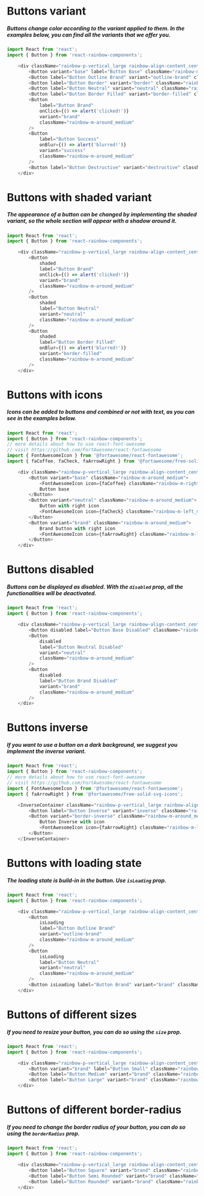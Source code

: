 # Buttons variant
##### Buttons change color according to the variant applied to them. In the examples below, you can find all the variants that we offer you.

```js
import React from 'react';
import { Button } from 'react-rainbow-components';

    <div className="rainbow-p-vertical_large rainbow-align-content_center rainbow-flex_wrap">
        <Button variant="base" label="Button Base" className="rainbow-m-around_medium" />
        <Button label="Button Outline Brand" variant="outline-brand" className="rainbow-m-around_medium" />
        <Button label="Button Border" variant="border" className="rainbow-m-around_medium" />
        <Button label="Button Neutral" variant="neutral" className="rainbow-m-around_medium" />
        <Button label="Button Border Filled" variant="border-filled" className="rainbow-m-around_medium" />
        <Button
            label="Button Brand"
            onClick={() => alert('clicked!')}
            variant="brand"
            className="rainbow-m-around_medium"
        />
        <Button
            label="Button Success"
            onBlur={() => alert('blurred!')}
            variant="success"
            className="rainbow-m-around_medium"
        />
        <Button label="Button Destructive" variant="destructive" className="rainbow-m-around_medium" />
    </div>
```

# Buttons with shaded variant
##### The appearance of a button can be changed by implementing the shaded variant, so the whole section will appear with a shadow around it.

```js
import React from 'react';
import { Button } from 'react-rainbow-components';

    <div className="rainbow-p-vertical_large rainbow-align-content_center rainbow-flex_wrap">
        <Button
            shaded
            label="Button Brand"
            onClick={() => alert('clicked!')}
            variant="brand"
            className="rainbow-m-around_medium"
        />
        <Button
            shaded
            label="Button Neutral"
            variant="neutral"
            className="rainbow-m-around_medium"
        />
        <Button
            shaded
            label="Button Border Filled"
            onBlur={() => alert('blurred!')}
            variant="border-filled"
            className="rainbow-m-around_medium"
        />
    </div>
```

# Buttons with icons
##### Icons can be added to buttons and combined or not with text, as you can see in the examples below.

```js
import React from 'react';
import { Button } from 'react-rainbow-components';
// more details about how to use react-font-awesome
// visit https://github.com/FortAwesome/react-fontawesome
import { FontAwesomeIcon } from '@fortawesome/react-fontawesome';
import { faCoffee, faCheck, faArrowRight } from '@fortawesome/free-solid-svg-icons';

    <div className="rainbow-p-vertical_large rainbow-align-content_center rainbow-flex_wrap">
        <Button variant="base" className="rainbow-m-around_medium">
            <FontAwesomeIcon icon={faCoffee} className="rainbow-m-right_medium" />
            Button base
        </Button>
        <Button variant="neutral" className="rainbow-m-around_medium">
            Button with right icon
            <FontAwesomeIcon icon={faCheck} className="rainbow-m-left_medium" />
        </Button>
        <Button variant="brand" className="rainbow-m-around_medium">
            Brand button with right icon
            <FontAwesomeIcon icon={faArrowRight} className="rainbow-m-left_medium" />
        </Button>
    </div>
```

# Buttons disabled
##### Buttons can be displayed as disabled. With the `disabled` prop, all the functionalities will be deactivated.

```js
import React from 'react';
import { Button } from 'react-rainbow-components';

    <div className="rainbow-p-vertical_large rainbow-align-content_center rainbow-flex_wrap">
        <Button disabled label="Button Base Disabled" className="rainbow-m-around_medium" />
        <Button
            disabled
            label="Button Neutral Disabled"
            variant="neutral"
            className="rainbow-m-around_medium"
        />
        <Button
            disabled
            label="Button Brand Disabled"
            variant="brand"
            className="rainbow-m-around_medium"
        />
    </div>
```

# Buttons inverse
##### If you want to use a button on a dark background, we suggest you implement the inverse variant.

```js
import React from 'react';
import { Button } from 'react-rainbow-components';
// more details about how to use react-font-awesome
// visit https://github.com/FortAwesome/react-fontawesome
import { FontAwesomeIcon } from '@fortawesome/react-fontawesome';
import { faArrowRight } from '@fortawesome/free-solid-svg-icons';

    <InverseContainer className="rainbow-p-vertical_large rainbow-align-content_center rainbow-flex_wrap">
        <Button label="Button Inverse" variant="inverse" className="rainbow-m-around_medium" />
        <Button variant="border-inverse" className="rainbow-m-around_medium">
            Button Inverse with icon
            <FontAwesomeIcon icon={faArrowRight} className="rainbow-m-left_medium" />
        </Button>
    </InverseContainer>
```

# Buttons with loading state
##### The loading state is build-in in the button. Use `isLoading` prop.

```js
import React from 'react';
import { Button } from 'react-rainbow-components';

    <div className="rainbow-p-vertical_large rainbow-align-content_center rainbow-flex_wrap">
        <Button
            isLoading
            label="Button Outline Brand"
            variant="outline-brand"
            className="rainbow-m-around_medium"
        />
        <Button
            isLoading
            label="Button Neutral"
            variant="neutral"
            className="rainbow-m-around_medium"
        />
        <Button isLoading label="Button Brand" variant="brand" className="rainbow-m-around_medium" />
    </div>
```

# Buttons of different sizes
##### If you need to resize your button, you can do so using the `size` prop.

```js
import React from 'react';
import { Button } from 'react-rainbow-components';

    <div className="rainbow-p-vertical_large rainbow-align-content_center rainbow-flex_wrap">
        <Button variant="brand" label="Button Small" className="rainbow-m-around_medium" size='small'/>
        <Button label="Button Medium" variant="brand" className="rainbow-m-around_medium" size="medium"/>
        <Button label="Button Large" variant="brand" className="rainbow-m-around_medium" size='large'/>
    </div>
```
# Buttons of different border-radius
##### If you need to change the border radius of your button, you can do so using the `borderRadius` prop.

```js
import React from 'react';
import { Button } from 'react-rainbow-components';

    <div className="rainbow-p-vertical_large rainbow-align-content_center rainbow-flex_wrap">
        <Button label="Button Square" variant="brand" className="rainbow-m-around_medium" borderRadius='square'/>
        <Button label="Button Semi Rounded" variant="brand" className="rainbow-m-around_medium" borderRadius='semi-rounded'/>
        <Button label="Button Rounded" variant="brand" className="rainbow-m-around_medium" borderRadius='rounded'/>
    </div>
```
